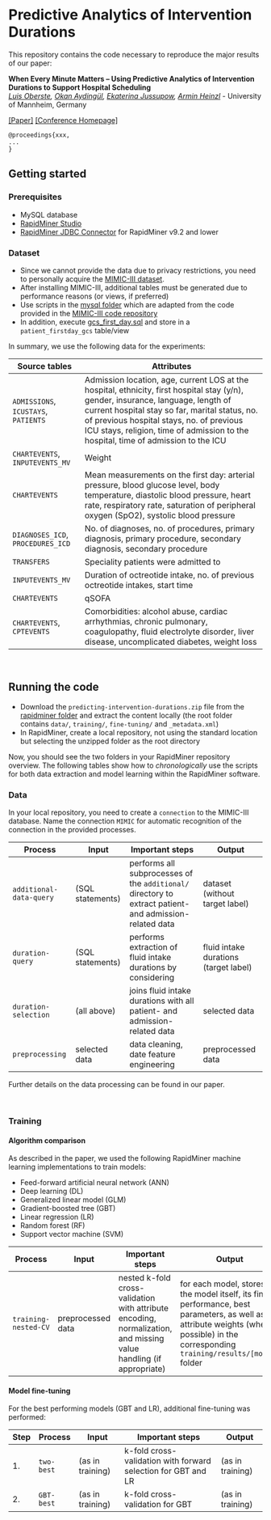 # Predictive Analytics of Intervention Durations
This repository contains the code necessary to reproduce the major results of our paper:

**When Every Minute Matters – Using Predictive Analytics of Intervention Durations to Support Hospital Scheduling**  
*[Luis Oberste](https://www.bwl.uni-mannheim.de/heinzl/team/luis-oberste/), [Okan Aydingül](https://www.bwl.uni-mannheim.de/heinzl/team/dr-okan-aydinguel/), [Ekaterina Jussupow](https://www.bwl.uni-mannheim.de/heinzl/team/ekaterina-jussupow/), [Armin Heinzl](https://www.bwl.uni-mannheim.de/heinzl/team/prof-dr-armin-heinzl/)* - University of Mannheim, Germany

[[Paper]](#) [[Conference Homepage]](#)

```
@proceedings{xxx,
...
}
```

## Getting started

### Prerequisites

* MySQL database
* [RapidMiner Studio](https://rapidminer.com)
* [RapidMiner JDBC Connector](https://docs.rapidminer.com/latest/studio/connect/database/jdbc/) for RapidMiner v9.2 and lower


### Dataset

* Since we cannot provide the data due to privacy restrictions, you need to personally acquire the [MIMIC-III dataset](https://mimic.physionet.org/).
* After installing MIMIC-III, additional tables must be generated due to performance reasons (or views, if preferred)
 * Use scripts in the [mysql folder](mysql/) which are adapted from the code provided in the [MIMIC-III code repository](MIT-LCP/mimic-code/tree/main/mimic-iii/concepts)
 * In addition, execute [gcs_first_day.sql](MIT-LCP/mimic-code/blob/main/mimic-iii/concepts/firstday/gcs_first_day.sql) and store in a `patient_firstday_gcs` table/view

In summary, we use the following data for the experiments:

Source tables|Attributes
-|-
`ADMISSIONS`, `ICUSTAYS`, `PATIENTS`|Admission location, age, current LOS at the hospital, ethnicity, first hospital stay (y/n), gender, insurance, language, length of current hospital stay so far, marital status, no. of previous hospital stays, no. of previous ICU stays, religion, time of admission to the hospital, time of admission to the ICU
`CHARTEVENTS`, `INPUTEVENTS_MV`|Weight
`CHARTEVENTS`|Mean measurements on the first day: arterial pressure, blood glucose level, body temperature, diastolic blood pressure, heart rate, respiratory rate, saturation of peripheral oxygen (SpO2), systolic blood pressure
`DIAGNOSES_ICD`, `PROCEDURES_ICD`|No. of diagnoses, no. of procedures, primary diagnosis, primary procedure, secondary diagnosis, secondary procedure
`TRANSFERS`|Speciality patients were admitted to
`INPUTEVENTS_MV`|Duration of octreotide intake, no. of previous octreotide intakes, start time
`CHARTEVENTS`|qSOFA
`CHARTEVENTS`, `CPTEVENTS`|Comorbidities: alcohol abuse, cardiac arrhythmias, chronic pulmonary, coagulopathy, fluid electrolyte disorder, liver disease, uncomplicated diabetes, weight loss


<br>

## Running the code

* Download the `predicting-intervention-durations.zip` file from the [rapidminer folder](rapidminer/) and extract the content locally (the root folder contains `data/`, `training/`, `fine-tuning/` and `_metadata.xml`)
* In RapidMiner, create a local repository, not using the standard location but selecting the unzipped folder as the root directory

Now, you should see the two folders in your RapidMiner repository overview. The following tables show how to *chronologically* use the scripts for both data extraction and model learning within the RapidMiner software.

### Data

In your local repository, you need to create a `connection` to the MIMIC-III database. Name the connection `MIMIC` for automatic recognition of the connection in the provided processes.

Process|Input|Important steps|Output
-|-|-|-
`additional-data-query`|(SQL statements)|performs all subprocesses of the `additional/` directory to extract patient- and admission-related data|dataset (without target label)
`duration-query`|(SQL statements)|performs extraction of fluid intake durations by considering |fluid intake durations (target label)
`duration-selection`|(all above)|joins fluid intake durations with all patient- and admission-related data|selected data
`preprocessing`|selected data|data cleaning, date feature engineering|preprocessed data

Further details on the data processing can be found in our paper.

<br>

### Training

#### Algorithm comparison

As described in the paper, we used the following RapidMiner machine learning implementations to train models:

* Feed-forward artificial neural network (ANN)
* Deep learning (DL)
* Generalized linear model (GLM)
* Gradient-boosted tree (GBT)
* Linear regression (LR)
* Random forest (RF)
* Support vector machine (SVM)

Process|Input|Important steps|Output
-|-|-|-
`training-nested-CV`|preprocessed data|nested k-fold cross-validation with attribute encoding, normalization, and missing value handling (if appropriate)|for each model, stores the model itself, its final performance, best parameters, as well as attribute weights (where possible) in the corresponding `training/results/[model]` folder

#### Model fine-tuning

For the best performing models (GBT and LR), additional fine-tuning was performed:

Step|Process|Input|Important steps|Output
-|-|-|-|-
1.|`two-best`|(as in training)|k-fold cross-validation with forward selection for GBT and LR|(as in training)
2.|`GBT-best`|(as in training)|k-fold cross-validation for GBT|(as in training)
